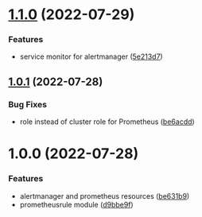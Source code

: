 # [1.1.0](https://github.com/mongodb-devprod-infrastructure/terraform-kubernetes-prometheus-operator/compare/1.0.1...1.1.0) (2022-07-29)

### Features

- service monitor for alertmanager ([5e213d7](https://github.com/mongodb-devprod-infrastructure/terraform-kubernetes-prometheus-operator/commit/5e213d7280315f94d2e496991a91078160f54522))

## [1.0.1](https://github.com/mongodb-devprod-infrastructure/terraform-kubernetes-prometheus-operator/compare/1.0.0...1.0.1) (2022-07-28)

### Bug Fixes

- role instead of cluster role for Prometheus ([be6acdd](https://github.com/mongodb-devprod-infrastructure/terraform-kubernetes-prometheus-operator/commit/be6acdd6844e9dda9e406e665a50c5f871c12129))

# 1.0.0 (2022-07-28)

### Features

- alertmanager and prometheus resources ([be631b9](https://github.com/mongodb-devprod-infrastructure/terraform-kubernetes-prometheus-operator/commit/be631b9120e608db0525a459d62fdc0fd2973358))
- prometheusrule module ([d9bbe9f](https://github.com/mongodb-devprod-infrastructure/terraform-kubernetes-prometheus-operator/commit/d9bbe9fb677f6817a36120a877dffc68a405fed3))
